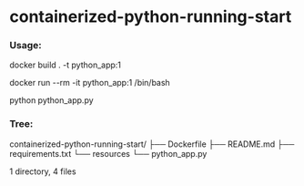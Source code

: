 # containerized-python-running-start
### Usage:
docker build . -t python_app:1

docker run --rm -it python_app:1 /bin/bash

python python_app.py

### Tree:
containerized-python-running-start/
├── Dockerfile
├── README.md
├── requirements.txt
└── resources
    └── python_app.py

1 directory, 4 files

